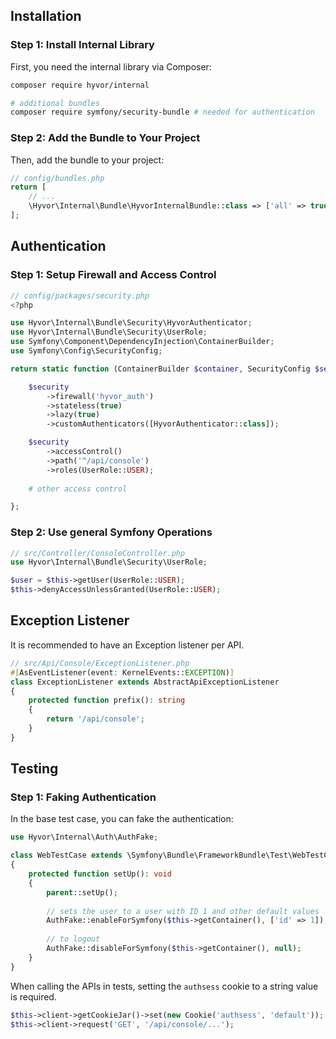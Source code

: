 ## Installation

### Step 1: Install Internal Library

First, you need the internal library via Composer:

```bash
composer require hyvor/internal

# additional bundles
composer require symfony/security-bundle # needed for authentication
```

### Step 2: Add the Bundle to Your Project

Then, add the bundle to your project:

```php
// config/bundles.php
return [
    // ...
    \Hyvor\Internal\Bundle\HyvorInternalBundle::class => ['all' => true],
];
```

## Authentication

### Step 1: Setup Firewall and Access Control

```php
// config/packages/security.php
<?php

use Hyvor\Internal\Bundle\Security\HyvorAuthenticator;
use Hyvor\Internal\Bundle\Security\UserRole;
use Symfony\Component\DependencyInjection\ContainerBuilder;
use Symfony\Config\SecurityConfig;

return static function (ContainerBuilder $container, SecurityConfig $security): void {

    $security
        ->firewall('hyvor_auth')
        ->stateless(true)
        ->lazy(true)
        ->customAuthenticators([HyvorAuthenticator::class]);

    $security
        ->accessControl()
        ->path('^/api/console')
        ->roles(UserRole::USER);
        
    # other access control

};
```

### Step 2: Use general Symfony Operations

```php
// src/Controller/ConsoleController.php
use Hyvor\Internal\Bundle\Security\UserRole;

$user = $this->getUser(UserRole::USER);
$this->denyAccessUnlessGranted(UserRole::USER);
```

## Exception Listener

It is recommended to have an Exception listener per API.

```php
// src/Api/Console/ExceptionListener.php
#[AsEventListener(event: KernelEvents::EXCEPTION)]
class ExceptionListener extends AbstractApiExceptionListener
{
    protected function prefix(): string
    {
        return '/api/console';
    }
}
```

## Testing

### Step 1: Faking Authentication

In the base test case, you can fake the authentication:

```php
use Hyvor\Internal\Auth\AuthFake;

class WebTestCase extends \Symfony\Bundle\FrameworkBundle\Test\WebTestCase
{
    protected function setUp(): void
    {
        parent::setUp();
        
        // sets the user to a user with ID 1 and other default values
        AuthFake::enableForSymfony($this->getContainer(), ['id' => 1]);
        
        // to logout
        AuthFake::disableForSymfony($this->getContainer(), null);
    }
}
```

When calling the APIs in tests, setting the `authsess` cookie to a string value is required.

```php
$this->client->getCookieJar()->set(new Cookie('authsess', 'default'));
$this->client->request('GET', '/api/console/...');
```